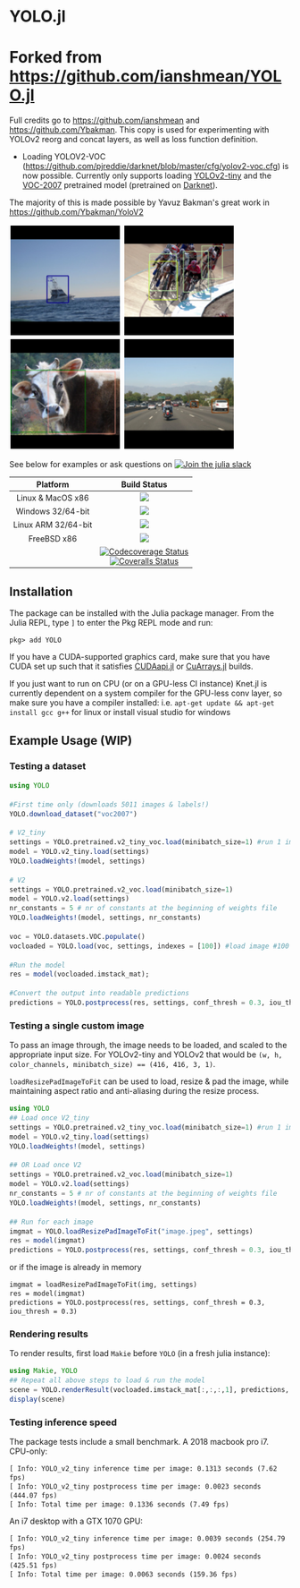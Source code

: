 # YOLO.jl
# Forked from https://github.com/ianshmean/YOLO.jl
Full credits go to https://github.com/ianshmean and https://github.com/Ybakman. This copy is used for experimenting with YOLOv2 reorg and concat layers, as well as loss function definition.

* Loading YOLOV2-VOC (https://github.com/pjreddie/darknet/blob/master/cfg/yolov2-voc.cfg) is now possible.
Currently only supports loading [YOLOv2-tiny](https://github.com/pjreddie/darknet/blob/master/cfg/yolov2-tiny.cfg) and the [VOC-2007](http://host.robots.ox.ac.uk/pascal/VOC/voc2007/) pretrained model (pretrained on [Darknet](https://pjreddie.com/darknet/)).

The majority of this is made possible by Yavuz Bakman's great work in https://github.com/Ybakman/YoloV2

<p float="left">
<img src="examples/boat.png" alt="drawing" width="200"/>
<img src="examples/bikes.png" alt="bikes" width="200"/>
<img src="examples/cowcat.png" alt="cowcat" width="200"/>
<img src="examples/cars.png" alt="cars" width="200"/>
</p>

See below for examples or ask questions on [![Join the julia slack](https://img.shields.io/badge/slack-%23machine--learning-yellow)](https://slackinvite.julialang.org)

| **Platform**                                                               | **Build Status**                                                                                |
|:-------------------------------------------------------------------------------:|:-----------------------------------------------------------------------------------------------:|
| Linux & MacOS x86 | [![][travis-img]][travis-url] |
| Windows 32/64-bit | [![][appveyor-img]][appveyor-url] |
| Linux ARM 32/64-bit | [![][drone-img]][drone-url] |
| FreeBSD x86 | [![][cirrus-img]][cirrus-url] |
|  | [![Codecoverage Status][codecov-img]][codecov-url]<br>[![Coveralls Status][coveralls-img]][coveralls-url] |


## Installation

The package can be installed with the Julia package manager.
From the Julia REPL, type `]` to enter the Pkg REPL mode and run:

```
pkg> add YOLO
```
If you have a CUDA-supported graphics card, make sure that you have CUDA set up such that it satisfies [CUDAapi.jl](https://github.com/JuliaGPU/CUDAapi.jl) or [CuArrays.jl](https://github.com/JuliaGPU/CuArrays.jl) builds.

If you just want to run on CPU (or on a GPU-less CI instance) Knet.jl is currently dependent on a system compiler for the GPU-less conv layer, so make sure you have a compiler installed: i.e. ```apt-get update && apt-get install gcc g++``` for linux or install visual studio for windows

## Example Usage (WIP)

### Testing a dataset
```julia
using YOLO

#First time only (downloads 5011 images & labels!)
YOLO.download_dataset("voc2007")

# V2_tiny
settings = YOLO.pretrained.v2_tiny_voc.load(minibatch_size=1) #run 1 image at a time
model = YOLO.v2_tiny.load(settings)
YOLO.loadWeights!(model, settings)

# V2
settings = YOLO.pretrained.v2_voc.load(minibatch_size=1)
model = YOLO.v2.load(settings)
nr_constants = 5 # nr of constants at the beginning of weights file
YOLO.loadWeights!(model, settings, nr_constants)

voc = YOLO.datasets.VOC.populate()
vocloaded = YOLO.load(voc, settings, indexes = [100]) #load image #100 (a single image)

#Run the model
res = model(vocloaded.imstack_mat);

#Convert the output into readable predictions
predictions = YOLO.postprocess(res, settings, conf_thresh = 0.3, iou_thresh = 0.3)
```

### Testing a single custom image
To pass an image through, the image needs to be loaded, and scaled to the appropriate input size.
For YOLOv2-tiny and YOLOv2 that would be `(w, h, color_channels, minibatch_size) == (416, 416, 3, 1)`.

`loadResizePadImageToFit` can be used to load, resize & pad the image, while maintaining aspect ratio and anti-aliasing during the resize process.
```julia
using YOLO
## Load once V2_tiny
settings = YOLO.pretrained.v2_tiny_voc.load(minibatch_size=1) #run 1 image at a time
model = YOLO.v2_tiny.load(settings)
YOLO.loadWeights!(model, settings)

## OR Load once V2
settings = YOLO.pretrained.v2_voc.load(minibatch_size=1)
model = YOLO.v2.load(settings)
nr_constants = 5 # nr of constants at the beginning of weights file
YOLO.loadWeights!(model, settings, nr_constants)

## Run for each image
imgmat = YOLO.loadResizePadImageToFit("image.jpeg", settings)
res = model(imgmat)
predictions = YOLO.postprocess(res, settings, conf_thresh = 0.3, iou_thresh = 0.3)
```

or if the image is already in memory
```
imgmat = loadResizePadImageToFit(img, settings)
res = model(imgmat)
predictions = YOLO.postprocess(res, settings, conf_thresh = 0.3, iou_thresh = 0.3)
```



### Rendering results
To render results, first load `Makie` before `YOLO` (in a fresh julia instance):
```julia
using Makie, YOLO
## Repeat all above steps to load & run the model
scene = YOLO.renderResult(vocloaded.imstack_mat[:,:,:,1], predictions, settings, save_file = "test.png")
display(scene)
```


### Testing inference speed

The package tests include a small benchmark.
A 2018 macbook pro i7. CPU-only:
```
[ Info: YOLO_v2_tiny inference time per image: 0.1313 seconds (7.62 fps)
[ Info: YOLO_v2_tiny postprocess time per image: 0.0023 seconds (444.07 fps)
[ Info: Total time per image: 0.1336 seconds (7.49 fps)
```

An i7 desktop with a GTX 1070 GPU:
```
[ Info: YOLO_v2_tiny inference time per image: 0.0039 seconds (254.79 fps)
[ Info: YOLO_v2_tiny postprocess time per image: 0.0024 seconds (425.51 fps)
[ Info: Total time per image: 0.0063 seconds (159.36 fps)
```

[discourse-tag-url]: https://discourse.julialang.org/tags/yolo

[travis-img]: https://travis-ci.com/ianshmean/YOLO.jl.svg?branch=master
[travis-url]: https://travis-ci.com/ianshmean/YOLO.jl

[appveyor-img]: https://ci.appveyor.com/api/projects/status/github/ianshmean/YOLO.jl?svg=true
[appveyor-url]: https://ci.appveyor.com/project/ianshmean/YOLO-jl

[drone-img]: https://cloud.drone.io/api/badges/ianshmean/YOLO.jl/status.svg
[drone-url]: https://cloud.drone.io/ianshmean/YOLO.jl

[cirrus-img]: https://api.cirrus-ci.com/github/ianshmean/YOLO.jl.svg
[cirrus-url]: https://cirrus-ci.com/github/ianshmean/YOLO.jl

[codecov-img]: https://codecov.io/gh/ianshmean/YOLO.jl/branch/master/graph/badge.svg
[codecov-url]: https://codecov.io/gh/ianshmean/YOLO.jl

[coveralls-img]: https://coveralls.io/repos/github/ianshmean/YOLO.jl/badge.svg?branch=master
[coveralls-url]: https://coveralls.io/github/ianshmean/YOLO.jl?branch=master

[issues-url]: https://github.com/ianshmean/YOLO.jl/issues
